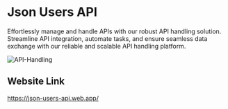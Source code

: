 # Json Users API

Effortlessly manage and handle APIs with our robust API handling solution. Streamline API integration, automate tasks, and ensure seamless data exchange with our reliable and scalable API handling platform.

![API-Handling](https://github.com/ZainAli1996/json-users-api/assets/57337241/ea3ac2ad-ce7e-4073-9df7-49b563eda050)
## Website Link

https://json-users-api.web.app/